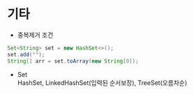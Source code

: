 # 기타

- 중복제거 조건
```java
Set<String> set = new HashSet<>();
set.add("");
String[] arr = set.toArray(new String[0]);
```

- Set  
HashSet, LinkedHashSet(입력된 순서보장), TreeSet(오름차순)